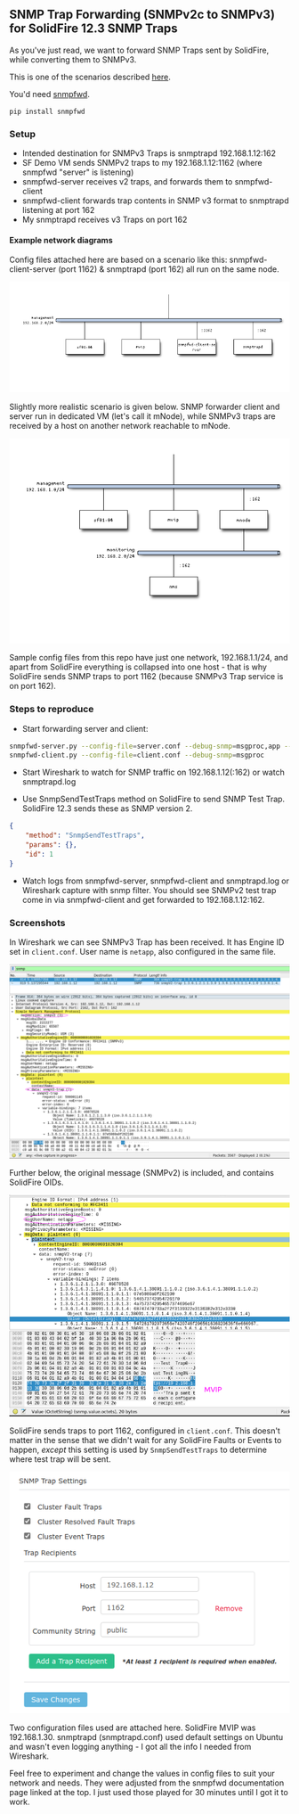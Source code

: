 ## SNMP Trap Forwarding (SNMPv2c to SNMPv3) for SolidFire 12.3 SNMP Traps

As you've just read, we want to forward SNMP Traps sent by SolidFire, while converting them to SNMPv3.

This is one of the scenarios described [here](https://snmplabs.thola.io/snmpfwd/configuration/examples/trap-forwarding-snmpv2-to-snmpv3.html).

You'd need [snmpfwd](https://github.com/inexio/snmpfwd).

```shell
pip install snmpfwd
```

### Setup

- Intended destination for SNMPv3 Traps is snmptrapd 192.168.1.12:162
- SF Demo VM sends SNMPv2 traps to my 192.168.1.12:1162 (where snmpfwd "server" is listening)
- snmpfwd-server receives v2 traps, and forwards them to snmpfwd-client
- snmpfwd-client forwards trap contents in SNMP v3 format to snmptrapd listening at port 162
- My snmptrapd receives v3 Traps on port 162

#### Example network diagrams

Config files attached here are based on a scenario like this: snmpfwd-client-server (port 1162) & snmptrapd (port 162) all run on the same node.

![SNMP v2=>3 Forwarding on one network](04-network-layout-this.png)

Slightly more realistic scenario is given below. SNMP forwarder client and server run in dedicated VM (let's call it mNode), while SNMPv3 traps are received by a host on another network reachable to mNode.

![SNMP v2=>3 Forwarding to NMS on another network](04-network-layout.png)

Sample config files from this repo have just one network, 192.168.1.1/24, and apart from SolidFire everything is collapsed into one host - that is why SolidFire sends SNMP traps to port 1162 (because SNMPv3 Trap service is on port 162).

### Steps to reproduce

- Start forwarding server and client:

```sh
snmpfwd-server.py --config-file=server.conf --debug-snmp=msgproc,app --log-level=debug
snmpfwd-client.py --config-file=client.conf --debug-snmp=msgproc
```

- Start Wireshark to watch for SNMP traffic on 192.168.1.12(:162) or watch snmptrapd.log

- Use SnmpSendTestTraps method on SolidFire to send SNMP Test Trap. SolidFire 12.3 sends these as SNMP version 2.

```json
{
	"method": "SnmpSendTestTraps",
    "params": {},
    "id": 1
}
```

- Watch logs from snmpfwd-server, snmpfwd-client and snmptrapd.log or Wireshark capture with snmp filter. You should see SNMPv2 test trap come in via snmpfwd-client and get forwarded to 192.168.1.12:162.

### Screenshots

In Wireshark we can see SNMPv3 Trap has been received. It has Engine ID set in `client.conf`. User name is `netapp`, also configured in the same file.

![Received SNMPv3 Trap on snmptrapd](01-snmp-trap-v3-received.png)

Further below, the original message (SNMPv2) is included, and contains SolidFire OIDs.

![SNMPv2 Message in it contains SF OID and MVIP](02-snmp-trap-v3-content-from-solidfire-snmp-trap-v2.png)

SolidFire sends traps to port 1162, configured in `client.conf`. This doesn't matter in the sense that we didn't wait for any SolidFire Faults or Events to happen, *except* this setting is used by `SnmpSendTestTraps` to determine where test trap will be sent.

![SolidFire SNMP Recipients include snmpfwd server on port 1162](03-snmp-trap-recipient-is-snmpfwd-server.png)

Two configuration files used are attached here. SolidFire MVIP was 192.168.1.30. snmptrapd (snmptrapd.conf) used default settings on Ubuntu and wasn't even logging anything - I got all the info I needed from Wireshark.

Feel free to experiment and change the values in config files to suit your network and needs. They were adjusted from the snmpfwd documentation page linked at the top. I just used those played for 30 minutes until I got it to work.

